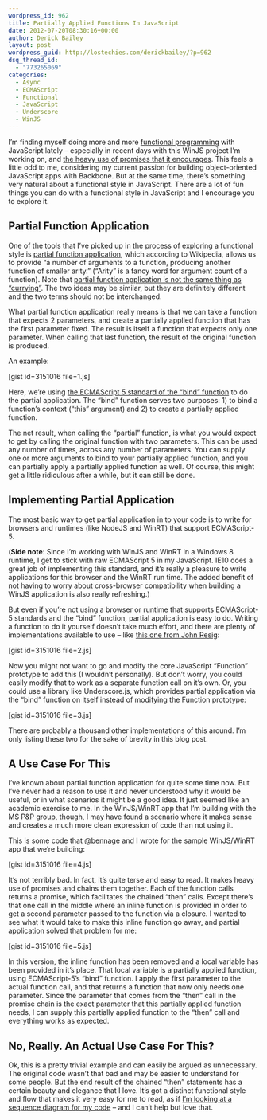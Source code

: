 ```yaml
---
wordpress_id: 962
title: Partially Applied Functions In JavaScript
date: 2012-07-20T08:30:16+00:00
author: Derick Bailey
layout: post
wordpress_guid: http://lostechies.com/derickbailey/?p=962
dsq_thread_id:
  - "773265069"
categories:
  - Async
  - ECMAScript
  - Functional
  - JavaScript
  - Underscore
  - WinJS
---
```

I&#8217;m finding myself doing more and more [functional programming](http://en.wikipedia.org/wiki/Functional_programming) with JavaScript lately &#8211; especially in recent days with this WinJS project I&#8217;m working on, and [the heavy use of promises that it encourages](http://lostechies.com/derickbailey/2012/07/19/want-to-build-win8winjs-apps-you-need-to-understand-promises/). This feels a little odd to me, considering my current passion for building object-oriented JavaScript apps with Backbone. But at the same time, there&#8217;s something very natural about a functional style in JavaScript. There are a lot of fun things you can do with a functional style in JavaScript and I encourage you to explore it.

## Partial Function Application

One of the tools that I&#8217;ve picked up in the process of exploring a functional style is [partial function application](http://en.wikipedia.org/wiki/Partial_application), which according to Wikipedia, allows us to provide &#8220;a number of arguments to a function, producing another function of smaller arity.&#8221; (&#8220;Arity&#8221; is a fancy word for argument count of a function). Note that [partial function application is not the same thing as &#8220;currying&#8221;](http://msmvps.com/blogs/jon_skeet/archive/2012/01/30/currying-vs-partial-function-application.aspx). The two ideas may be similar, but they are definitely different and the two terms should not be interchanged.

What partial function application really means is that we can take a function that expects 2 parameters, and create a partially applied function that has the first parameter fixed. The result is itself a function that expects only one parameter. When calling that last function, the result of the original function is produced.

An example:

[gist id=3151016 file=1.js]

Here, we&#8217;re using [the ECMAScript 5 standard of the &#8220;bind&#8221; function](https://developer.mozilla.org/en/JavaScript/Reference/Global_Objects/Function/bind) to do the partial application. The &#8220;bind&#8221; function serves two purposes: 1) to bind a function&#8217;s context (&#8220;this&#8221; argument) and 2) to create a partially applied function. 

The net result, when calling the &#8220;partial&#8221; function, is what you would expect to get by calling the original function with two parameters. This can be used any number of times, across any number of parameters. You can supply one or more arguments to bind to your partially applied function, and you can partially apply a partially applied function as well. Of course, this might get a little ridiculous after a while, but it can still be done.

## Implementing Partial Application 

The most basic way to get partial application in to your code is to write for browsers and runtimes (like NodeJS and WinRT) that support ECMAScript-5. 

(**Side note**: Since I&#8217;m working with WinJS and WinRT in a Windows 8 runtime, I get to stick with raw ECMAScript 5 in my JavaScript. IE10 does a great job of implementing this standard, and it&#8217;s really a pleasure to write applications for this browser and the WinRT run time. The added benefit of not having to worry about cross-browser compatibility when building a WinJS application is also really refreshing.) 

But even if you&#8217;re not using a browser or runtime that supports ECMAScript-5 standards and the &#8220;bind&#8221; function, partial application is easy to do. Writing a function to do it yourself doesn&#8217;t take much effort, and there are plenty of implementations available to use &#8211; like [this one from John Resig](http://ejohn.org/blog/partial-functions-in-javascript/):

[gist id=3151016 file=2.js]

Now you might not want to go and modify the core JavaScript &#8220;Function&#8221; prototype to add this (I wouldn&#8217;t personally). But don&#8217;t worry, you could easily modify that to work as a separate function call on it&#8217;s own. Or, you could use a library like Underscore.js, which provides partial application via the &#8220;bind&#8221; function on itself instead of modifying the Function prototype:

[gist id=3151016 file=3.js]

There are probably a thousand other implementations of this around. I&#8217;m only listing these two for the sake of brevity in this blog post.

## A Use Case For This

I&#8217;ve known about partial function application for quite some time now. But I&#8217;ve never had a reason to use it and never understood why it would be useful, or in what scenarios it might be a good idea. It just seemed like an academic exercise to me. In the WinJS/WinRT app that I&#8217;m building with the MS P&P group, though, I may have found a scenario where it makes sense and creates a much more clean expression of code than not using it.

This is some code that [@bennage](https://twitter.com/bennage) and I wrote for the sample WinJS/WinRT app that we&#8217;re building:

[gist id=3151016 file=4.js]

It&#8217;s not terribly bad. In fact, it&#8217;s quite terse and easy to read. It makes heavy use of promises and chains them together. Each of the function calls returns a promise, which facilitates the chained &#8220;then&#8221; calls. Except there&#8217;s that one call in the middle where an inline function is provided in order to get a second parameter passed to the function via a closure. I wanted to see what it would take to make this inline function go away, and partial application solved that problem for me:

[gist id=3151016 file=5.js]

In this version, the inline function has been removed and a local variable has been provided in it&#8217;s place. That local variable is a partially applied function, using ECMAScript-5&#8217;s &#8220;bind&#8221; function. I apply the first parameter to the actual function call, and that returns a function that now only needs one parameter. Since the parameter that comes from the &#8220;then&#8221; call in the promise chain is the exact parameter that this partially applied function needs, I can supply this partially applied function to the &#8220;then&#8221; call and everything works as expected.

## No, Really. An Actual Use Case For This?

Ok, this is a pretty trivial example and can easily be argued as unnecessary. The original code wasn&#8217;t that bad and may be easier to understand for some people. But the end result of the chained &#8220;then&#8221; statements has a certain beauty and elegance that I love. It&#8217;s got a distinct functional style and flow that makes it very easy for me to read, as if [I&#8217;m looking at a sequence diagram for my code](http://lostechies.com/derickbailey/2012/05/10/modeling-explicit-workflow-with-code-in-javascript-and-backbone-apps/) &#8211; and I can&#8217;t help but love that.